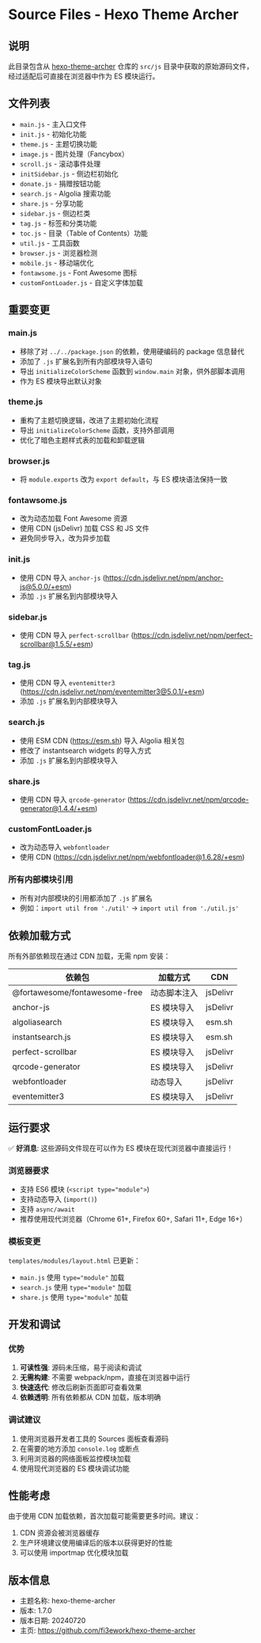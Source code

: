 # Source Files - Hexo Theme Archer

## 说明

此目录包含从 [hexo-theme-archer](https://github.com/fi3ework/hexo-theme-archer) 仓库的 `src/js` 目录中获取的原始源码文件，经过适配后可直接在浏览器中作为 ES 模块运行。

## 文件列表

- `main.js` - 主入口文件
- `init.js` - 初始化功能
- `theme.js` - 主题切换功能
- `image.js` - 图片处理（Fancybox）
- `scroll.js` - 滚动事件处理
- `initSidebar.js` - 侧边栏初始化
- `donate.js` - 捐赠按钮功能
- `search.js` - Algolia 搜索功能
- `share.js` - 分享功能
- `sidebar.js` - 侧边栏类
- `tag.js` - 标签和分类功能
- `toc.js` - 目录（Table of Contents）功能
- `util.js` - 工具函数
- `browser.js` - 浏览器检测
- `mobile.js` - 移动端优化
- `fontawsome.js` - Font Awesome 图标
- `customFontLoader.js` - 自定义字体加载

## 重要变更

### main.js
- 移除了对 `../../package.json` 的依赖，使用硬编码的 package 信息替代
- 添加了 `.js` 扩展名到所有内部模块导入语句
- 导出 `initializeColorScheme` 函数到 `window.main` 对象，供外部脚本调用
- 作为 ES 模块导出默认对象

### theme.js
- 重构了主题切换逻辑，改进了主题初始化流程
- 导出 `initializeColorScheme` 函数，支持外部调用
- 优化了暗色主题样式表的加载和卸载逻辑

### browser.js
- 将 `module.exports` 改为 `export default`，与 ES 模块语法保持一致

### fontawsome.js
- 改为动态加载 Font Awesome 资源
- 使用 CDN (jsDelivr) 加载 CSS 和 JS 文件
- 避免同步导入，改为异步加载

### init.js
- 使用 CDN 导入 `anchor-js` (https://cdn.jsdelivr.net/npm/anchor-js@5.0.0/+esm)
- 添加 `.js` 扩展名到内部模块导入

### sidebar.js
- 使用 CDN 导入 `perfect-scrollbar` (https://cdn.jsdelivr.net/npm/perfect-scrollbar@1.5.5/+esm)

### tag.js
- 使用 CDN 导入 `eventemitter3` (https://cdn.jsdelivr.net/npm/eventemitter3@5.0.1/+esm)
- 添加 `.js` 扩展名到内部模块导入

### search.js
- 使用 ESM CDN (https://esm.sh) 导入 Algolia 相关包
- 修改了 instantsearch widgets 的导入方式
- 添加 `.js` 扩展名到内部模块导入

### share.js
- 使用 CDN 导入 `qrcode-generator` (https://cdn.jsdelivr.net/npm/qrcode-generator@1.4.4/+esm)

### customFontLoader.js
- 改为动态导入 `webfontloader`
- 使用 CDN (https://cdn.jsdelivr.net/npm/webfontloader@1.6.28/+esm)

### 所有内部模块引用
- 所有对内部模块的引用都添加了 `.js` 扩展名
- 例如：`import util from './util'` → `import util from './util.js'`

## 依赖加载方式

所有外部依赖现在通过 CDN 加载，无需 npm 安装：

| 依赖包 | 加载方式 | CDN |
|--------|----------|-----|
| @fortawesome/fontawesome-free | 动态脚本注入 | jsDelivr |
| anchor-js | ES 模块导入 | jsDelivr |
| algoliasearch | ES 模块导入 | esm.sh |
| instantsearch.js | ES 模块导入 | esm.sh |
| perfect-scrollbar | ES 模块导入 | jsDelivr |
| qrcode-generator | ES 模块导入 | jsDelivr |
| webfontloader | 动态导入 | jsDelivr |
| eventemitter3 | ES 模块导入 | jsDelivr |

## 运行要求

✅ **好消息**: 这些源码文件现在可以作为 ES 模块在现代浏览器中直接运行！

### 浏览器要求

- 支持 ES6 模块 (`<script type="module">`)
- 支持动态导入 (`import()`)
- 支持 `async/await`
- 推荐使用现代浏览器（Chrome 61+, Firefox 60+, Safari 11+, Edge 16+）

### 模板变更

`templates/modules/layout.html` 已更新：
- `main.js` 使用 `type="module"` 加载
- `search.js` 使用 `type="module"` 加载
- `share.js` 使用 `type="module"` 加载

## 开发和调试

### 优势

1. **可读性强**: 源码未压缩，易于阅读和调试
2. **无需构建**: 不需要 webpack/npm，直接在浏览器中运行
3. **快速迭代**: 修改后刷新页面即可查看效果
4. **依赖透明**: 所有依赖都从 CDN 加载，版本明确

### 调试建议

1. 使用浏览器开发者工具的 Sources 面板查看源码
2. 在需要的地方添加 `console.log` 或断点
3. 利用浏览器的网络面板监控模块加载
4. 使用现代浏览器的 ES 模块调试功能

## 性能考虑

由于使用 CDN 加载依赖，首次加载可能需要更多时间。建议：

1. CDN 资源会被浏览器缓存
2. 生产环境建议使用编译后的版本以获得更好的性能
3. 可以使用 importmap 优化模块加载

## 版本信息

- 主题名称: hexo-theme-archer
- 版本: 1.7.0
- 版本日期: 20240720
- 主页: https://github.com/fi3ework/hexo-theme-archer

